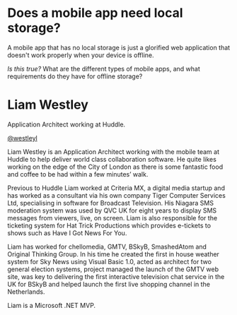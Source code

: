 # Does a mobile app need local storage?  #

A mobile app that has no local storage is just a glorified web application that doesn't work properly when your device is offline.

*Is this true?*  What are the different types of mobile apps, and what requirements do they have for offline storage?

# Liam Westley #

Application Architect working at Huddle. 

[@westleyl](https://twitter.com/westleyl)

Liam Westley is an Application Architect working with the mobile team at Huddle to help deliver world class collaboration software. He quite likes working on the edge of the City of London as there is some fantastic food and coffee to be had within a few minutes’ walk.

Previous to Huddle Liam worked at Criteria MX, a digital media startup and has worked as a consultant via his own company Tiger Computer Services Ltd, specialising in software for Broadcast Television. His Niagara SMS moderation system was used by QVC UK for eight years to display SMS messages from viewers, live, on screen. Liam is also responsible for the ticketing system for Hat Trick Productions which provides e-tickets to shows such as Have I Got News For You.

Liam has worked for chellomedia, GMTV, BSkyB, SmashedAtom and Original Thinking Group. In his time he created the first in house weather system for Sky News using Visual Basic 1.0, acted as architect for two general election systems, project managed the launch of the GMTV web site, was key to delivering the first interactive television chat service in the UK for BSkyB and helped launch the first live shopping channel in the Netherlands.

Liam is a Microsoft .NET MVP.
